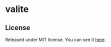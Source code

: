 # valite



## License

Released under MIT license. You can see it [here][license].

<!-- Links -->

[license]: ./LICENSE
